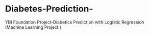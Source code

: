 # Diabetes-Prediction-
YBI Foundation Project-Diabetics Prediction with Logistic Regression (Machine Learning Project )
